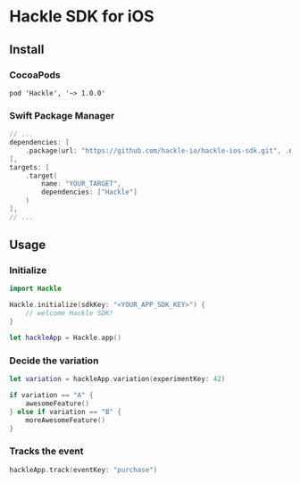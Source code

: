 # Hackle SDK for iOS

## Install

### CocoaPods

```
pod 'Hackle', '~> 1.0.0'
```

### Swift Package Manager

```swift
// ...
dependencies: [
    .package(url: "https://github.com/hackle-io/hackle-ios-sdk.git", .upToNextMinor("1.0.0"))
],
targets: [
    .target(
        name: "YOUR_TARGET",
        dependencies: ["Hackle"]
    )
],
// ...
```


## Usage

### Initialize

```swift
import Hackle

Hackle.initialize(sdkKey: "<YOUR_APP_SDK_KEY>") {
    // welcome Hackle SDK!
}

let hackleApp = Hackle.app()
```

### Decide the variation
```swift
let variation = hackleApp.variation(experimentKey: 42)

if variation == "A" {
    awesomeFeature()
} else if variation == "B" {
    moreAwesomeFeature()
}
```

### Tracks the event
```swift
hackleApp.track(eventKey: "purchase")
```